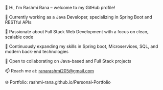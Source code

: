 👋 Hi, I'm Rashmi Rana – welcome to my GitHub profile!

💼 Currently working as a Java Developer, specializing in Spring Boot and RESTful APIs

👀 Passionate about Full Stack Web Development with a focus on clean, scalable code

🌱 Continuously expanding my skills in Spring boot, Microservices, SQL, and modern back-end technologies

🤝 Open to collaborating on Java-based and Full Stack projects

📫 Reach me at: ranarashmi205@gmail.com

🌐 Portfolio: rashmi-rana.github.io/Personal-Portfolio
